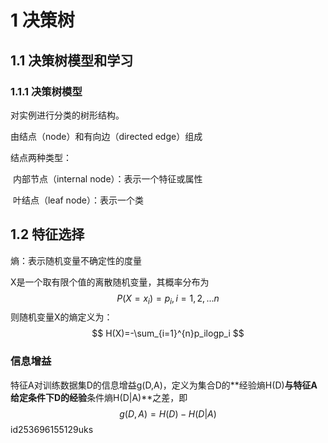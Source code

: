 # 1 决策树

## 1.1 决策树模型和学习

### 1.1.1 决策树模型

对实例进行分类的树形结构。

由结点（node）和有向边（directed edge）组成

结点两种类型：

​	内部节点（internal node）：表示一个特征或属性

​	叶结点（leaf node）：表示一个类



## 1.2 特征选择

熵：表示随机变量不确定性的度量

X是一个取有限个值的离散随机变量，其概率分布为
$$
P(X=x_i)=p_i, i = 1,2,...n{}
$$
则随机变量X的熵定义为：
$$
H(X)=-\sum_{i=1}^{n}p_ilogp_i
$$

### 信息增益

特征A对训练数据集D的信息增益g(D,A)，定义为集合D的**经验熵H(D)**与特征A给定条件下D的经验**条件熵H(D|A)**之差，即
$$
g(D,A) = H(D)-H(D|A)
$$
id253696155129uks